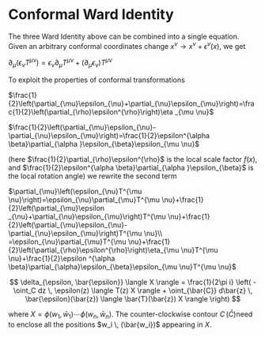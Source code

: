 # Conformal Ward Identity


The three Ward Identity above can be combined into a single equation.
Given an arbitrary conformal coordinates change
$x^{\nu}\to x^{\nu}+\epsilon
^{\nu}(x)$, we get

$\partial_{\mu}\left(\epsilon_{\nu}T^{\mu \nu}\right)=\epsilon_{\nu}\partial_{\mu}T^{\mu \nu}+\left(\partial_{\mu}\epsilon_{\nu}\right)T^{\mu
 \nu}$

To exploit the properties of conformal transformations

$\frac{1}{2}\left(\partial_{\mu}\epsilon_{\nu}+\partial_{\nu}\epsilon_{\mu}\right)=\frac{1}{2}\left(\partial_{\rho}\epsilon^{\rho}\right)\eta
_{\mu \nu}$

$\frac{1}{2}\left(\partial_{\mu}\epsilon_{\nu}-\partial_{\nu}\epsilon_{\mu}\right)=\frac{1}{2}\epsilon^{\alpha  \beta}\partial_{\alpha
}\epsilon_{\beta}\epsilon_{\mu \nu}$

(here $\frac{1}{2}\partial_{\rho}\epsilon^{\rho}$ is the local scale
factor $f(x)$, and
$\frac{1}{2}\epsilon^{\alpha  \beta}\partial_{\alpha
}\epsilon_{\beta}$ is the local rotation angle) we rewrite the second
term

$\partial_{\mu}\left(\epsilon_{\nu}T^{\mu \nu}\right)=\epsilon_{\nu}\partial_{\mu}T^{\mu \nu}+\frac{1}{2}\left(\partial_{\mu}\epsilon
_{\nu}+\partial_{\nu}\epsilon_{\mu}\right)T^{\mu \nu}+\frac{1}{2}\left(\partial_{\mu}\epsilon_{\nu}-\partial_{\nu}\epsilon_{\mu}\right)T^{\mu
 \nu}\\
=\epsilon_{\nu}\partial_{\mu}T^{\mu \nu}+\frac{1}{2}\left(\partial_{\rho}\epsilon^{\rho}\right)\eta_{\mu \nu}T^{\mu \nu}+\frac{1}{2}\epsilon
^{\alpha  \beta}\partial_{\alpha}\epsilon_{\beta}\epsilon_{\mu \nu}T^{\mu \nu}$

$$
\delta_{\epsilon, \bar{\epsilon}}
\langle X \rangle
= \frac{1}{2\pi i} \left(
    - \oint_C dz \, \epsilon(z) \langle T(z) X \rangle
    + \oint_{\bar{C}} d\bar{z} \, \bar{\epsilon}(\bar{z}) \langle \bar{T}(\bar{z}) X \rangle
\right)
$$

where $X = \phi(w_1, \bar{w}_1) \cdots \phi(w_n, \bar{w}_n)$. The counter-clockwise contour $C \, (\bar{C})$need to enclose all the positions $w_i \, (\bar{w_i})$ appearing in $X$. 
